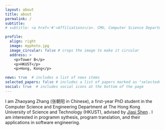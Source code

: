 ```yaml
---
layout: about
title: about
permalink: /
subtitle:
# subtitle: <a href='#'>Affiliations</a>. CMU, Computer Science Department, Pittsburgh.

profile:
  align: right
  image: myphoto.jpg
  image_circular: false # crops the image to make it circular
  address: >
    <p>Tower B</p>
    <p>HKUST</p>
    <p>Hong, Kong</p>

news: true  # includes a list of news items
selected_papers: false # includes a list of papers marked as "selected={true}"
social: true  # includes social icons at the bottom of the page
---
```


I am Zhaoyang Zhang (张朝阳 in Chinese), a first-year PhD student in the Computer Science and Engineering Department at The Hong Kong University of Science and Technology (HKUST), advised by [Jiasi Shen](https://shenjiasi.com/) . I am interested in programm sythesis, program translation, and their applications in software engineering.